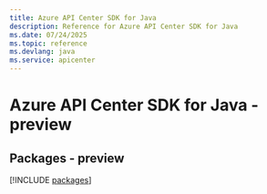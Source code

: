 ```yaml
---
title: Azure API Center SDK for Java
description: Reference for Azure API Center SDK for Java
ms.date: 07/24/2025
ms.topic: reference
ms.devlang: java
ms.service: apicenter
---
```

# Azure API Center SDK for Java - preview
## Packages - preview
[!INCLUDE [packages](api-center-index.md)]